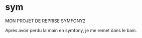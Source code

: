 sym
===
MON PROJET DE REPRISE SYMFONY2

Après avoir perdu la main en symfony, je me remet dans le bain.


